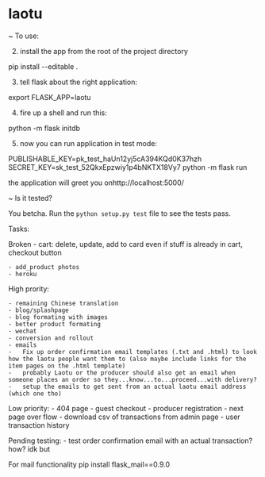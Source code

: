 # laotu

~ To use:

2. install the app from the root of the project directory

pip install --editable .

3. tell flask about the right application:

export FLASK_APP=laotu

4. fire up a shell and run this:

python -m flask initdb

5. now you can run application in test mode:

PUBLISHABLE_KEY=pk_test_haUn12yj5cA394KQd0K37hzh SECRET_KEY=sk_test_52QkxEpzwiy1p4bNKTX18Vy7 python -m flask run

the application will greet you onhttp://localhost:5000/

~ Is it tested?

You betcha.  Run the `python setup.py test` file to
see the tests pass.



Tasks:


Broken
    - cart: delete, update, add to card even if stuff is already in cart, checkout button

    - add_product photos
    - heroku

High prority:


    - remaining Chinese translation
    - blog/splashpage
    - blog formating with images 
    - better product formating
    - wechat
    - conversion and rollout
    - emails
    -   Fix up order confirmation email templates (.txt and .html) to look how the laotu people want them to (also maybe include links for the item pages on the .html template)
    -   probably Laotu or the producer should also get an email when someone places an order so they...know...to...proceed...with delivery?
    -   setup the emails to get sent from an actual laotu email address (which one tho)


Low priority:
    - 404 page
    - guest checkout
    - producer registration
    - next page  over flow 
    - download csv of transactions from admin page 
    - user transaction history 

Pending testing:
    - test order confirmation email with an actual transaction? how? idk but

For mail functionality pip install flask_mail==0.9.0 


